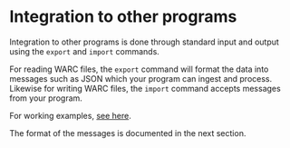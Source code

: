 # Integration to other programs

Integration to other programs is done through standard input and output using the `export` and `import` commands.

For reading WARC files, the `export` command will format the data into messages such as JSON which your program can ingest and process. Likewise for writing WARC files, the `import` command accepts messages from your program.

For working examples, [see here](https://github.com/chfoo/warcat-rs/tree/main/examples).

The format of the messages is documented in the next section.
